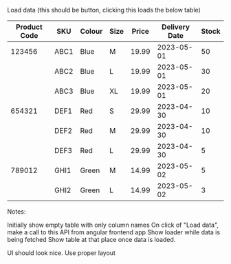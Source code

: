 Load data (this should be button, clicking this loads the below table)

| Product Code | SKU  | Colour | Size | Price | Delivery Date | Stock |
|--------------|------|--------|------|-------|---------------|-------|
| 123456       | ABC1 | Blue   | M    | 19.99 | 2023-05-01    | 50    |
|              | ABC2 | Blue   | L    | 19.99 | 2023-05-01    | 30    |
|              | ABC3 | Blue   | XL   | 19.99 | 2023-05-01    | 20    |
| 654321       | DEF1 | Red    | S    | 29.99 | 2023-04-30    | 10    |
|              | DEF2 | Red    | M    | 29.99 | 2023-04-30    | 10    |
|              | DEF3 | Red    | L    | 29.99 | 2023-04-30    | 5     |
| 789012       | GHI1 | Green  | M    | 14.99 | 2023-05-02    | 5     |
|              | GHI2 | Green  | L    | 14.99 | 2023-05-02    | 3     |


Notes:

Initially show empty table with only column names
On click of "Load data", make a call to this API from angular frontend app
Show loader while data is being fetched
Show table at that place once data is loaded.

UI should look nice. Use proper layout